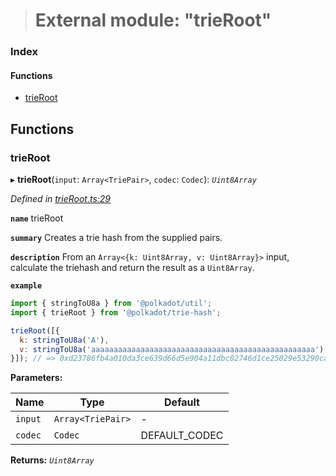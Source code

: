> # External module: "trieRoot"

### Index

#### Functions

* [trieRoot](_trieroot_.md#trieroot)

## Functions

###  trieRoot

▸ **trieRoot**(`input`: `Array<TriePair>`, `codec`: `Codec`): *`Uint8Array`*

*Defined in [trieRoot.ts:29](https://github.com/polkadot-js/common/blob/5aea366/packages/trie-hash/src/trieRoot.ts#L29)*

**`name`** trieRoot

**`summary`** Creates a trie hash from the supplied pairs.

**`description`** 
From an `Array<{k: Uint8Array, v: Uint8Array}>` input, calculate the triehash and return the result as a `Uint8Array`.

**`example`** 
<BR>

```javascript
import { stringToU8a } from '@polkadot/util';
import { trieRoot } from '@polkadot/trie-hash';

trieRoot([{
  k: stringToU8a('A'),
  v: stringToU8a('aaaaaaaaaaaaaaaaaaaaaaaaaaaaaaaaaaaaaaaaaaaaaaaaaa')
}]); // => 0xd23786fb4a010da3ce639d66d5e904a11dbc02746d1ce25029e53290cabf28ab
```

**Parameters:**

Name | Type | Default |
------ | ------ | ------ |
`input` | `Array<TriePair>` | - |
`codec` | `Codec` |  DEFAULT_CODEC |

**Returns:** *`Uint8Array`*